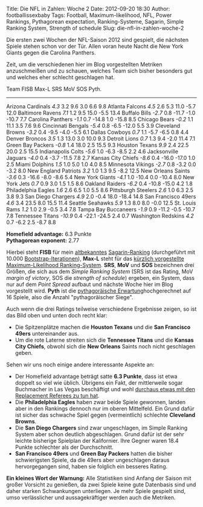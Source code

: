 Title: Die NFL in Zahlen: Woche 2
Date: 2012-09-20 18:30
Author: footballissexbaby
Tags: Football, Maximum-likelihood, NFL, Power Rankings, Pythagorean expectation, Ranking-Systeme, Sagarin, Simple Ranking System, Strength of schedule
Slug: die-nfl-in-zahlen-woche-2

Die ersten zwei Wochen der NFL-Saison 2012 sind gespielt, die nächsten
Spiele stehen schon vor der Tür. Allen voran heute Nacht die New York
Giants gegen die Carolina Panthers.

Zeit, um die verschiedenen hier im Blog vorgestellten Metriken
anzuschmeißen und zu schauen, welches Team sich bisher besonders gut und
welches eher schlecht geschlagen hat.

  Team                   FISB      Max-L   SRS     MoV     SOS     Pyth.
  ---------------------- --------- ------- ------- ------- ------- -------
  Arizona Cardinals      *4.3*     3.2     9.6     3.0     6.6     9.8
  Atlanta Falcons        *4.5*     2.6     5.3     11.0    -5.7    12.0
  Baltimore Ravens       *7.1*     1.2     9.5     15.0    -5.5    13.4
  Buffalo Bills          *-2.7*    0.8     -11.7   -1.0    -10.7   7.7
  Carolina Panthers      *-1.1*    0.7     -14.8   1.0     -15.8   8.5
  Chicago Bears          *-0.2*    1.1     11.1    3.5     7.6     9.6
  Cincinnati Bengals     *-5.4*    0.8     -6.5    -12.0   5.5     3.9
  Cleveland Browns       *-3.2*    0.4     -9.5    -4.0    -5.5    6.1
  Dallas Cowboys         *0.7*     1.1     -5.7    -6.5    0.8     4.4
  Denver Broncos         *3.5*     1.3     13.0    3.0     10.0    9.3
  Detroit Lions          *0.7*     1.3     9.4     -2.0    11.4    7.1
  Green Bay Packers      *-0.8*    1.4     18.0    2.5     15.5    9.3
  Houston Texans         *9.9*     2.4     22.5    20.0    2.5     15.5
  Indianapolis Colts     *-5.6*    1.0     -6.3    -8.5    2.2     4.6
  Jacksonville Jaguars   *-4.0*    0.4     -3.7    -11.5   7.8     2.7
  Kansas City Chiefs     *-8.6*    0.4     -16.0   -17.0   1.0     2.5
  Miami Dolphins         *1.5*     1.0     5.0     1.0     4.0     8.5
  Minnesota Vikings      *-2.7*    0.8     -3.2    0.0     -3.2    8.0
  New England Patriots   *3.2*     1.0     1.3     9.5     -8.2    12.5
  New Orleans Saints     *-3.6*    0.3     -16.6   -8.0    -8.6    5.4
  New York Giants        *-4.1*    1.0     -10.4   0.0     -10.4   8.0
  New York Jets          *0.7*     0.9     3.0     1.5     1.5     8.6
  Oakland Raiders        *-6.2*    0.4     -10.8   -15.0   4.2     1.8
  Philadelphia Eagles    *1.6*     2.6     6.5     1.0     5.5     8.6
  Pittsburgh Steelers    *2.6*     1.0     6.3     2.5     3.8     9.3
  San Diego Chargers     *4.9*     2.0     -0.4    18.0    -18.4   14.8
  San Francisco 49ers    *4.6*     3.4     23.5    8.0     15.5    11.4
  Seattle Seahawks       *5.9*     1.3     8.0     8.0     -0.0    12.5
  St. Louis Rams         *1.2*     1.0     2.9     -0.5    3.4     7.8
  Tampa Bay Buccaneers   *-1.9*    0.9     -11.2   -0.5    -10.7   7.8
  Tennessee Titans       *-10.9*   0.4     -22.1   -24.5   2.4     0.7
  Washington Redskins    *4.2*     0.7     -6.2    2.5     -8.7    8.8

**Homefield advantage:** 6.3 Punkte  
**Pythagorean exponent:** 2.77

Hierbei steht **FISB** für mein [altbekanntes][] [Sagarin-Ranking][]
(durchgeführt mit 10.000 [Bootstrap-Iterationen][]), **Max-L** steht für
das [kürzlich vorgestellte Maximum-Likelihood Ranking-System][].
**SRS**, **MoV** und **SOS** bezeichnen drei Größen, die sich aus dem
*Simple Ranking System* (SRS ist das Rating, MoV *margin of victory*,
SOS die *strength of schedule*) ergeben, ein System, dass nur auf dem
*Point Spread* aufbaut und nächste Woche hier im Blog vorgestellt wird.
**Pyth** ist die [pythagoräische Erwartung][]hochgerechnet auf 16
Spiele, also die Anzahl "pythagoräischer Siege".

Auch wenn die drei Ratings teilweise verschiedene Ergebnisse zeigen, so
ist das Bild oben und unten doch recht klar:

-   Die Spitzenplätze machen die **Houston Texans** und die **San
    Francisco 49ers** untereinander aus.
-   Um die rote Laterne streiten sich die **Tennessee Titans** und die
    **Kansas City Chiefs**, obwohl sich die **New Orleans** Saints noch
    nicht geschlagen geben.

Sehen wir uns noch einige andere interessante Aspekte an:

-   Der Homefield advantage beträgt satte **6.3 Punkte**, dass ist etwa
    doppelt so viel wie üblich. Übrigens ein Fakt, der mittlerweile
    sogar Buchmacher in Las Vegas beschäftigt und wohl [durchaus etwas
    mit den Replacement Referees zu tun hat][].
-   Die **Philadelphia Eagles** haben zwar beide Spiele gewonnen, landen
    aber in den Rankings dennoch nur im oberen Mittelfeld. Ein Grund
    dafür ist sicher das schwache Spiel gegen (vermeintlich) schlechte
    **Cleveland Browns**.
-   Die **San Diego Chargers** sind zwar ungeschlagen, im Simple Ranking
    System aber schon deutlich abgeschlagen. Grund dafür ist der sehr
    leichte bisherige Spielplan der Kalifornier. Ihre Gegner waren 18.4
    Punkte schlechter als der Durchschnitt.
-   **San Francisco 49ers** und **Green Bay Packers** hatten die bisher
    schwierigsten Spiele, da die 49ers aber ungeschlagen daraus
    hervorgegangen sind, haben sie folglich ein besseres Rating.

**Ein kleines Wort der Warnung:** Alle Statistiken sind Anfang der
Saison mit großer Vorsicht zu genießen, da zwei Spiele keine gute
Datenbasis sind und daher starken Schwankungen unterliegen. Je mehr
Spiele gespielt sind, umso verlässlicher und aussagekräftiger werden
auch die Metriken.

  [altbekanntes]: http://footballissexbaby.de/2011/05/hausgemachte-sport-rankings-nach-sagarin-art-teil-1/
    "Hausgemachte Sport-Rankings nach Sagarin-Art, Teil 1"
  [Sagarin-Ranking]: http://footballissexbaby.de/2011/06/hausgemachte-sport-rankings-nach-sagarin-art-teil-2/
    "Hausgemachte Sport-Rankings nach Sagarin-Art, Teil 2"
  [Bootstrap-Iterationen]: http://footballissexbaby.de/2011/10/stiefelriemen-fur-die-sagarin-rankings/
    "Stiefelriemen für die Sagarin-Rankings"
  [kürzlich vorgestellte Maximum-Likelihood Ranking-System]: http://footballissexbaby.de/2012/08/yet-another-ranking-system/
    "Yet Another Ranking System"
  [pythagoräische Erwartung]: http://footballissexbaby.de/2011/10/sag-mir-deine-punkte-und-ich-sag-dir-wie-oft-du-gewinnst/
    "Sag’ mir deine Punkte und ich sag’ dir wie oft du gewinnst!"
  [durchaus etwas mit den Replacement Referees zu tun hat]: http://www.thebiglead.com/index.php/2012/09/19/replacement-referees-and-home-field-advantage-its-been-almost-eight-points-through-two-weeks/
